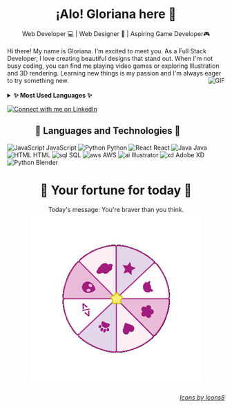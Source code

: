 
<h1 align="center"> ¡Alo! Gloriana here 👋 </h1>
<div align="center">
      Web Developer  💻  | Web Designer 🍄 | Aspiring Game Developer🎮 
</div>
</br>
<div>
Hi there! My name is Gloriana. I'm excited to meet you. As a Full Stack Developer, I love creating beautiful designs that stand out. When I'm not busy coding, you can find me playing video games or exploring Illustration and 3D rendering. Learning new things is my passion and I'm always eager to try something new. <img align="right" alt="GIF" src="https://static.wikia.nocookie.net/cult-of-the-lamb/images/a/ad/Lamb_Eat_Good.gif/revision/latest?cb=20221123203734" height="120" />
</div>
<br />
<details>
  <summary><b> ✨ Most Used Languages ✨</b></summary>
  <br />
  <img height="200rem" src="https://github-readme-stats.vercel.app/api/top-langs/?username=iampavangandhi&exclude_repo=KNN-Image-Classification&show_icons=true&hide_border=true&layout=compact&langs_count=8"/>
</details>

[![Connect with me on LinkedIn](https://img.shields.io/badge/LinkedIn-Connect-pink?style=for-the-badge&logo=linkedin)](https://www.linkedin.com/in/gloriana-zelaya-quirós-b30a6023a/)


<h2 align="center"> 🌷 Languages and Technologies 🌷 </h2>

![JavaScript](https://img.icons8.com/dusk/32/000000/javascript-logo.png) JavaScript 
![Python](https://img.icons8.com/dusk/32/python.png) Python 
![React](https://img.icons8.com/dusk/32/react.png) React 
![Java](https://img.icons8.com/dusk/32/java-coffee-cup-logo.png) Java
![HTML](https://img.icons8.com/dusk/32/html-5.png) HTML
![sql](https://img.icons8.com/dusk/32/sql.png) SQL
![aws](https://img.icons8.com/dusk/32/upload-to-cloud.png) AWS
![ai](https://img.icons8.com/dusk/32/adobe-illustrator.png) Illustrator
![xd](https://img.icons8.com/dusk/32/adobe-xd.png) Adobe XD
![Python](https://img.icons8.com/dusk/32/blender-3d.png) Blender



<h1 align="center"> 🌸 Your fortune for today 🌸 </h1>
<div align="center">
  Today's message: You're braver than you think.
</div>
<div align="center">
  <img alt="PNG" src="wheelgif.gif"/>
</div>

<h6 align="right">
      
  [Icons by Icons8](https://icons8.com)
  
</h6>


